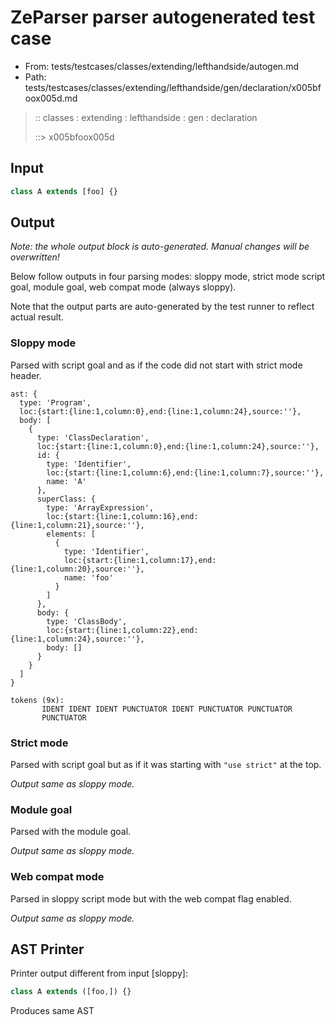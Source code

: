 # ZeParser parser autogenerated test case

- From: tests/testcases/classes/extending/lefthandside/autogen.md
- Path: tests/testcases/classes/extending/lefthandside/gen/declaration/x005bfoox005d.md

> :: classes : extending : lefthandside : gen : declaration
>
> ::> x005bfoox005d

## Input


`````js
class A extends [foo] {}
`````

## Output

_Note: the whole output block is auto-generated. Manual changes will be overwritten!_

Below follow outputs in four parsing modes: sloppy mode, strict mode script goal, module goal, web compat mode (always sloppy).

Note that the output parts are auto-generated by the test runner to reflect actual result.

### Sloppy mode

Parsed with script goal and as if the code did not start with strict mode header.

`````
ast: {
  type: 'Program',
  loc:{start:{line:1,column:0},end:{line:1,column:24},source:''},
  body: [
    {
      type: 'ClassDeclaration',
      loc:{start:{line:1,column:0},end:{line:1,column:24},source:''},
      id: {
        type: 'Identifier',
        loc:{start:{line:1,column:6},end:{line:1,column:7},source:''},
        name: 'A'
      },
      superClass: {
        type: 'ArrayExpression',
        loc:{start:{line:1,column:16},end:{line:1,column:21},source:''},
        elements: [
          {
            type: 'Identifier',
            loc:{start:{line:1,column:17},end:{line:1,column:20},source:''},
            name: 'foo'
          }
        ]
      },
      body: {
        type: 'ClassBody',
        loc:{start:{line:1,column:22},end:{line:1,column:24},source:''},
        body: []
      }
    }
  ]
}

tokens (9x):
       IDENT IDENT IDENT PUNCTUATOR IDENT PUNCTUATOR PUNCTUATOR
       PUNCTUATOR
`````

### Strict mode

Parsed with script goal but as if it was starting with `"use strict"` at the top.

_Output same as sloppy mode._

### Module goal

Parsed with the module goal.

_Output same as sloppy mode._

### Web compat mode

Parsed in sloppy script mode but with the web compat flag enabled.

_Output same as sloppy mode._

## AST Printer

Printer output different from input [sloppy]:

````js
class A extends ([foo,]) {}
````

Produces same AST
